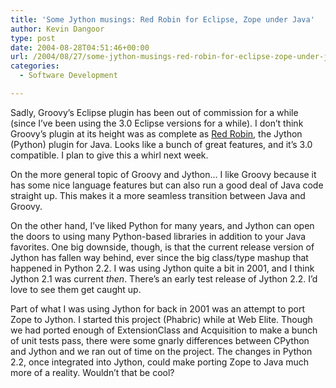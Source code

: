 ```yaml
---
title: 'Some Jython musings: Red Robin for Eclipse, Zope under Java'
author: Kevin Dangoor
type: post
date: 2004-08-28T04:51:46+00:00
url: /2004/08/27/some-jython-musings-red-robin-for-eclipse-zope-under-java/
categories:
  - Software Development

---
```

Sadly, Groovy&#8217;s Eclipse plugin has been out of commission for a while (since I&#8217;ve been using the 3.0 Eclipse versions for a while). I don&#8217;t think Groovy&#8217;s plugin at its height was as complete as [Red Robin][1], the Jython (Python) plugin for Java. Looks like a bunch of great features, and it&#8217;s 3.0 compatible. I plan to give this a whirl next week.

On the more general topic of Groovy and Jython&#8230; I like Groovy because it has some nice language features but can also run a good deal of Java code straight up. This makes it a more seamless transition between Java and Groovy.

On the other hand, I&#8217;ve liked Python for many years, and Jython can open the doors to using many Python-based libraries in addition to your Java favorites. One big downside, though, is that the current release version of Jython has fallen way behind, ever since the big class/type mashup that happened in Python 2.2. I was using Jython quite a bit in 2001, and I think Jython 2.1 was current _then_. There&#8217;s an early test release of Jython 2.2. I&#8217;d love to see them get caught up.

Part of what I was using Jython for back in 2001 was an attempt to port Zope to Jython. I started this project (Phabric) while at Web Elite. Though we had ported enough of ExtensionClass and Acquisition to make a bunch of unit tests pass, there were some gnarly differences between CPython and Jython and we ran out of time on the project. The changes in Python 2.2, once integrated into Jython, could make porting Zope to Java much more of a reality. Wouldn&#8217;t that be cool?

 [1]: http://home.tiscali.be/redrobin/jython/ "Red Robin - Jython"